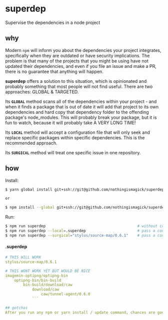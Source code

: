 # superdep
Supervise the dependencies in a node project

## why
Modern `npm` will inform you about the dependencies your project integrates, specifically when they are outdated or have security implications. The problem is that many of the projects that you might be using have not updated their dependencies, and even if you file an issue and make a PR, there is no guarantee that anything will happen. 

**superdep** offers a solution to this situation, which is opinionated and probably something that most people will not find useful. There are two approaches: GLOBAL & TARGETED.

Its **`GLOBAL`** method scans all of the dependencies within your project - and when it finds a package that is out of date it will add that project to its own dependencies and hard copy that dependency folder to the offending package's node_modules. This will probably break your package, but it is fun to watch, because it will probably take A VERY LONG TIME! 

Its **`LOCAL`** method will accept a configuration file that will only seek and replace specific packages within specific dependencies. This is the recommended approach.

Its **`SURGICAL`** method will treat one specific issue in one repository.

## how

Install:
```bash
$ yarn global install git+ssh://git@github.com/nothingismagick/superdep.git

or

$ npm install --global git+ssh://git@github.com/nothingismagick/superdep.git
```

Run:
```bash
$ npm run superdep                                         # without config it is GLOBAL
$ npm run superdep --local=.superdep                       # pass a config and it is LOCAL
$ npm run superdep --surgical="stylus/source-map/0.6.1"    # pass a config and it is LOCAL
```

#### .superdep
```yml
# THIS WILL WORK
stylus/source-map/0.6.1

# THIS WONT WORK YET BUT WOULD BE NICE
imagemin-optipng/optipng-bin
    optipng-bin/bin-build
        bin-build/download/caw
            download/caw
                caw/tunnel-agent/0.6.0
            ```

## gotchas
After you run any npm or yarn install / update command, chances are good that your changes will be overwritten. This is why it is probably good to use a custom command to update your repository - or rewrite the [npm install command](https://stackoverflow.com/questions/48983841/run-postinstall-hook-for-any-local-dependency/48987576#48987576).
